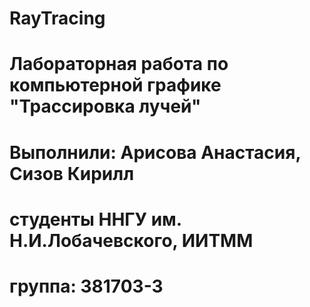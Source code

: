 # RayTracing
# Лабораторная работа по компьютерной графике "Трассировка лучей"
# Выполнили: Арисова Анастасия, Сизов Кирилл
# студенты ННГУ им. Н.И.Лобачевского, ИИТММ
# группа: 381703-3
